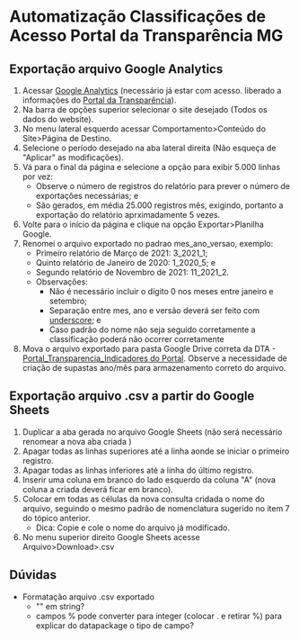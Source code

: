 # Automatização Classificações de Acesso Portal da Transparência MG

## Exportação arquivo Google Analytics
1. Acessar [Google Analytics](https://analytics.google.com/) (necessário já estar com acesso. liberado a informações do [Portal da Transparência](http://www.transparencia.mg.gov.br/)).
2. Na barra de opções superior selecionar o site desejado (Todos os dados do website).
3. No menu lateral esquerdo acessar Comportamento>Conteúdo do Site>Página de Destino.
4. Selecione o período desejado na aba lateral direita (Não esqueça de "Aplicar" as modificações).
5. Vá para o final da página e selecione a opção para exibir 5.000 linhas por vez:
    * Observe o número de registros do relatório para prever o número de exportações necessárias; e
    * São gerados, em média 25.000 registros mês, exigindo, portanto a exportação do relatório aprximadamente 5 vezes.
6. Volte para o início da página e clique na opção Exportar>Planilha Google.
7. Renomei o arquivo exportado no padrao mes_ano_versao, exemplo:
    * Primeiro relatório de Março de 2021: 3_2021_1;
    * Quinto relatório de Janeiro de 2020: 1_2020_5; e
    * Segundo relatório de Novembro de 2021: 11_2021_2.
    * Observações:
        * Não é necessário incluir o dígito 0 nos meses entre janeiro e setembro;
        * Separação entre mes, ano e versão deverá ser feito com [underscore](https://pt.wikipedia.org/wiki/Sublinhado); e
        * Caso padrão do nome não seja seguido corretamente a classificação poderá não ocorrer corretamente
8. Mova o arquivo exportado para pasta Google Drive correta da DTA - [Portal_Transparencia_Indicadores do Portal](https://drive.google.com/drive/folders/15KuJy3qSzsi9fVAsxrnCmlr_TNUR6iyG?usp=sharing). Observe a necessidade de criação de supastas ano/mês para armazenamento correto do arquivo.

## Exportação arquivo .csv a partir do Google Sheets
1. Duplicar a aba gerada no arquivo Google Sheets (não será necessário renomear a nova aba criada
)
2. Apagar todas as linhas superiores até a linha aonde se iniciar o primeiro registro.
3. Apagar todas as linhas inferiores até a linha do último registro.
4. Inserir uma coluna em branco do lado esquerdo da coluna "A" (nova coluna a criada deverá ficar em branco).
5. Colocar em todas as células da nova consulta cridada o nome do arquivo, seguindo o mesmo padrão de nomenclatura sugerido no item 7 do tópico anterior.
    * Dica: Copie e cole o nome do arquivo já modificado.
6. No menu superior direito Google Sheets acesse Arquivo>Download>.csv



## Dúvidas
- Formatação arquivo .csv exportado
  - "" em string?
  - campos % pode converter para integer (colocar . e retirar %) para explicar do datapackage o tipo de campo?
